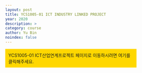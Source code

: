 ```yaml
---
layout: post
title: YCS1005-01 ICT INDUSTRY LINKED PROJECT
year: 2020
description: >
category: course  
author: Yu Bin
noindex: false
---
```


<div style=" background-color: gold; padding:10px; width: 400px; height: auto; cursor: pointer;" onclick="location.href='https://www.google.com/';"
Viewer
>
YCS1005-01 ICT산업연계프로젝트 페이지로 이동하시려면 
여기를 클릭해주세요.
</div>
